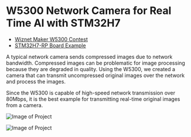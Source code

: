 # W5300 Network Camera for Real Time AI with STM32H7
* [Wiznet Maker W5300 Contest](http://maker.wiznet.io/nexp/contest/make-w5300-network-camera-for-realtime-ai-with-stm32h7/)
* [STM32H7-RP Board Example](https://nexp.tistory.com/tag/STM32H7_RP)

A typical network camera sends compressed images due to network bandwidth. Compressed images can be problematic for image processing because they are degraded in quality. Using the W5300, we created a camera that can transmit uncompressed original images over the network and process the images.

Since the W5300 is capable of high-speed network transmission over 80Mbps, it is the best example for transmitting real-time original images from a camera.


![Image of Project](https://img1.daumcdn.net/thumb/R1280x0/?scode=mtistory2&fname=https%3A%2F%2Fblog.kakaocdn.net%2Fdn%2Fb9Bt8R%2FbtsrfitGtZX%2FqTg9WOnWuAkuhNxUyk5Ha0%2Fimg.png)

![Image of Project](https://img1.daumcdn.net/thumb/R1280x0/?scode=mtistory2&fname=https%3A%2F%2Fblog.kakaocdn.net%2Fdn%2FO4ZSy%2Fbtsq2PF9PsU%2F3megpbhzOki7kvHahGCfVK%2Fimg.png)
